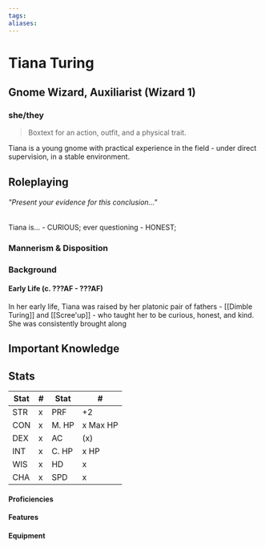```yaml
---
tags:
aliases:
---
```

# Tiana Turing
## Gnome Wizard, Auxiliarist (Wizard 1)
### she/they

> Boxtext for an action, outfit, and a physical trait.

Tiana is a young gnome with practical experience in the field - under direct supervision, in a stable environment. 

## Roleplaying
###### "Present your evidence for this conclusion..."
Tiana is...
	- CURIOUS; ever questioning
	- HONEST; 

### Mannerism & Disposition

### Background
#### Early Life (c. ???AF - ???AF)
In her early life, Tiana was raised by her platonic pair of fathers - [[Dimble Turing]] and [[Scree'up]] - who taught her to be curious, honest, and kind. She was consistently brought along 

## Important Knowledge

## Stats

| Stat | #   | Stat  | #        |
| ---- | --- | ----- | -------- |
| STR  | x   | PRF   | +2       |
| CON  | x   | M. HP | x Max HP |
| DEX  | x   | AC    | (x)      |
| INT  | x   | C. HP | x HP     |
| WIS  | x   | HD    | x        |
| CHA  | x   | SPD   | x        |

#### Proficiencies
#### Features
#### Equipment